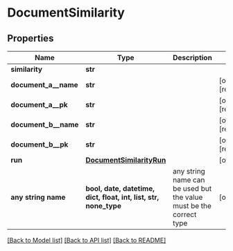 # DocumentSimilarity


## Properties
Name | Type | Description | Notes
------------ | ------------- | ------------- | -------------
**similarity** | **str** |  | 
**document_a__name** | **str** |  | [optional] [readonly] 
**document_a__pk** | **str** |  | [optional] [readonly] 
**document_b__name** | **str** |  | [optional] [readonly] 
**document_b__pk** | **str** |  | [optional] [readonly] 
**run** | [**DocumentSimilarityRun**](DocumentSimilarityRun.md) |  | [optional] 
**any string name** | **bool, date, datetime, dict, float, int, list, str, none_type** | any string name can be used but the value must be the correct type | [optional]

[[Back to Model list]](../README.md#documentation-for-models) [[Back to API list]](../README.md#documentation-for-api-endpoints) [[Back to README]](../README.md)


